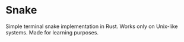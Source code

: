 # Snake
Simple terminal snake implementation in Rust.
Works only on Unix-like systems.
Made for learning purposes.
